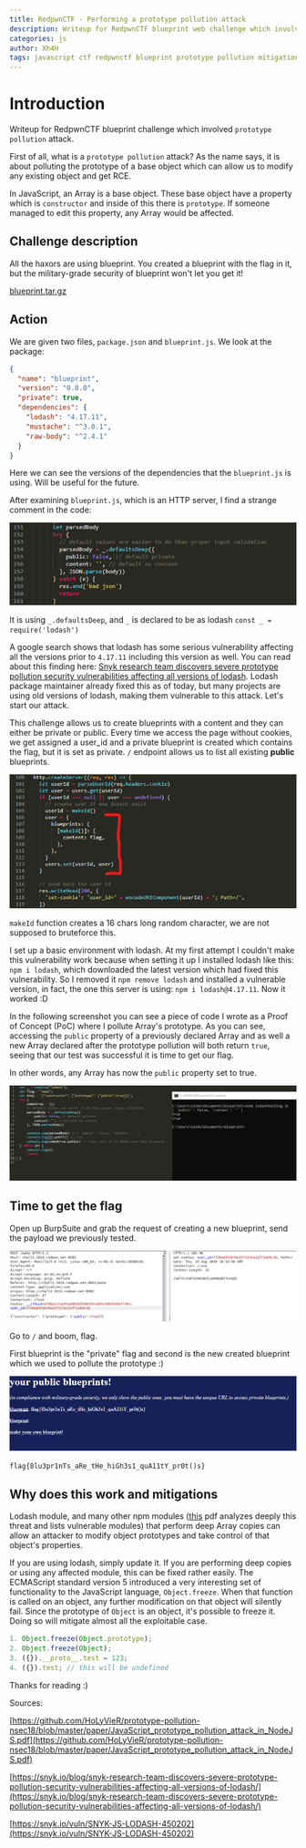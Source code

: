 ```yaml
---
title: RedpwnCTF - Performing a prototype pollution attack
description: Writeup for RedpwnCTF blueprint web challenge which involved the usage of a prototype pollution attack
categories: js
author: Xh4H
tags: javascript ctf redpwnctf blueprint prototype pollution mitigations
---
```


# Introduction
Writeup for RedpwnCTF blueprint challenge which involved ``prototype pollution`` attack.

First of all, what is a ``prototype pollution`` attack? As the name says, it is about polluting the prototype of a base object which can allow us to modify any existing object and get RCE.

In JavaScript, an Array is a base object. These base object have a property which is ``constructor`` and inside of this there is ``prototype``. If someone managed to edit this property, any Array would be affected.

## Challenge description

All the haxors are using blueprint. You created a blueprint with the flag in it, but the military-grade security of blueprint won't let you get it!

[blueprint.tar.gz](https://github.com/Xh4H/xh4h.github.io/blob/master/CTF_Files/RedpwnCTF/blueprint.tar.gz)

## Action

We are given two files, ``package.json`` and ``blueprint.js``. We look at the package:
```json
{
  "name": "blueprint",
  "version": "0.0.0",
  "private": true,
  "dependencies": {
    "lodash": "4.17.11",
    "mustache": "^3.0.1",
    "raw-body": "^2.4.1"
  }
}
```
Here we can see the versions of the dependencies that the ``blueprint.js`` is using. Will be useful for the future.

After examining ``blueprint.js``, which is an HTTP server, I find a strange comment in the code:

<div style="text-align:center"><img src="/assets/images/protopollution1.png" /></div>

It is using ``_.defaultsDeep``, and ``_`` is declared to be as lodash ``const _ = require('lodash')``

A google search shows that lodash has some serious vulnerability affecting all the versions prior to ``4.17.11`` including this version as well. You can read about this finding here: [Snyk research team discovers severe prototype pollution security vulnerabilities affecting all versions of lodash](https://snyk.io/blog/snyk-research-team-discovers-severe-prototype-pollution-security-vulnerabilities-affecting-all-versions-of-lodash/). Lodash package maintainer already fixed this as of today, but many projects are using old versions of lodash, making them vulnerable to this attack. Let's start our attack.

This challenge allows us to create blueprints with a content and they can either be private or public. Every time we access the page without cookies, we get assigned a user_id and a private blueprint is created which contains the flag, but it is set as private. ``/`` endpoint allows us to list all existing **public** blueprints.

<div style="text-align:center"><img src="/assets/images/protopollution2.png"/></div>

``makeId`` function creates a 16 chars long random character, we are not supposed to bruteforce this.

I set up a basic environment with lodash. At my first attempt I couldn't make this vulnerability work because when setting it up I installed lodash like this: ``npm i lodash``, which downloaded the latest version which had fixed this vulnerability. So I removed it ``npm remove lodash`` and installed a vulnerable version, in fact, the one this server is using: ``npm i lodash@4.17.11``. Now it worked :D

In the following screenshot you can see a piece of code I wrote as a Proof of Concept (PoC) where I pollute Array's prototype. As you can see, accessing the ``public`` property of a previously declared Array and as well a new Array declared after the prototype pollution will both return ``true``, seeing that our test was successful it is time to get our flag.

In other words, any Array has now the ``public`` property set to true.
<div style="text-align:center"><img src="/assets/images/protopollution4.png"/></div>

## Time to get the flag
Open up BurpSuite and grab the request of creating a new blueprint, send the payload we previously tested.

<div style="text-align:center"><img src="/assets/images/protopollution3.png"/></div>

Go to ``/`` and boom, flag.

First blueprint is the "private" flag and second is the new created blueprint which we used to pollute the prototype :)

<div style="text-align:center"><img src="/assets/images/protopollution5.png"/></div>

``flag{8lu3pr1nTs_aRe_tHe_hiGh3s1_quA11tY_pr0t()s}``


## Why does this work and mitigations
Lodash module, and many other npm modules ([this](https://github.com/HoLyVieR/prototype-pollution-nsec18/blob/master/paper/JavaScript_prototype_pollution_attack_in_NodeJS.pdf) pdf analyzes deeply this threat and lists vulnerable modules) that perform deep Array copies can allow an attacker to modify object prototypes and take control of that object's properties.

If you are using lodash, simply update it.
If you are performing deep copies or using any affected module, this can be fixed rather easily. The ECMAScript standard version 5 introduced a very interesting set of functionality to the JavaScript language, ``Object.freeze``. When that function is called on an object, any further modification on that object will silently fail. Since the prototype of ``Object`` is an object, it's possible to freeze it. Doing so will mitigate almost all the exploitable case. 

```js
1. Object.freeze(Object.prototype);
2. Object.freeze(Object);
3. ({}).__proto__.test = 123;
4. ({}).test; // this will be undefined
```

Thanks for reading :)

<script src="https://www.hackthebox.eu/badge/21439"></script>

Sources:

[https://github.com/HoLyVieR/prototype-pollution-nsec18/blob/master/paper/JavaScript_prototype_pollution_attack_in_NodeJS.pdf](https://github.com/HoLyVieR/prototype-pollution-nsec18/blob/master/paper/JavaScript_prototype_pollution_attack_in_NodeJS.pdf)

[https://snyk.io/blog/snyk-research-team-discovers-severe-prototype-pollution-security-vulnerabilities-affecting-all-versions-of-lodash/](https://snyk.io/blog/snyk-research-team-discovers-severe-prototype-pollution-security-vulnerabilities-affecting-all-versions-of-lodash/)

[https://snyk.io/vuln/SNYK-JS-LODASH-450202](https://snyk.io/vuln/SNYK-JS-LODASH-450202)
